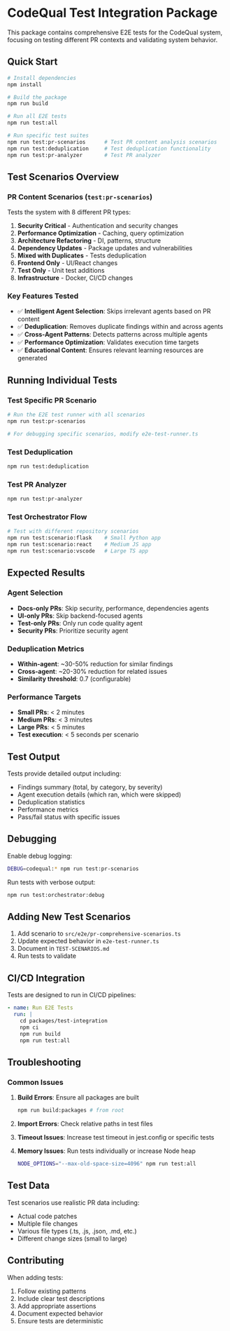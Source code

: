 # CodeQual Test Integration Package

This package contains comprehensive E2E tests for the CodeQual system, focusing on testing different PR contexts and validating system behavior.

## Quick Start

```bash
# Install dependencies
npm install

# Build the package
npm run build

# Run all E2E tests
npm run test:all

# Run specific test suites
npm run test:pr-scenarios      # Test PR content analysis scenarios
npm run test:deduplication     # Test deduplication functionality
npm run test:pr-analyzer       # Test PR analyzer
```

## Test Scenarios Overview

### PR Content Scenarios (`test:pr-scenarios`)

Tests the system with 8 different PR types:

1. **Security Critical** - Authentication and security changes
2. **Performance Optimization** - Caching, query optimization
3. **Architecture Refactoring** - DI, patterns, structure
4. **Dependency Updates** - Package updates and vulnerabilities
5. **Mixed with Duplicates** - Tests deduplication
6. **Frontend Only** - UI/React changes
7. **Test Only** - Unit test additions
8. **Infrastructure** - Docker, CI/CD changes

### Key Features Tested

- ✅ **Intelligent Agent Selection**: Skips irrelevant agents based on PR content
- ✅ **Deduplication**: Removes duplicate findings within and across agents
- ✅ **Cross-Agent Patterns**: Detects patterns across multiple agents
- ✅ **Performance Optimization**: Validates execution time targets
- ✅ **Educational Content**: Ensures relevant learning resources are generated

## Running Individual Tests

### Test Specific PR Scenario
```bash
# Run the E2E test runner with all scenarios
npm run test:pr-scenarios

# For debugging specific scenarios, modify e2e-test-runner.ts
```

### Test Deduplication
```bash
npm run test:deduplication
```

### Test PR Analyzer
```bash
npm run test:pr-analyzer
```

### Test Orchestrator Flow
```bash
# Test with different repository scenarios
npm run test:scenario:flask    # Small Python app
npm run test:scenario:react    # Medium JS app
npm run test:scenario:vscode   # Large TS app
```

## Expected Results

### Agent Selection
- **Docs-only PRs**: Skip security, performance, dependencies agents
- **UI-only PRs**: Skip backend-focused agents
- **Test-only PRs**: Only run code quality agent
- **Security PRs**: Prioritize security agent

### Deduplication Metrics
- **Within-agent**: ~30-50% reduction for similar findings
- **Cross-agent**: ~20-30% reduction for related issues
- **Similarity threshold**: 0.7 (configurable)

### Performance Targets
- **Small PRs**: < 2 minutes
- **Medium PRs**: < 3 minutes
- **Large PRs**: < 5 minutes
- **Test execution**: < 5 seconds per scenario

## Test Output

Tests provide detailed output including:
- Findings summary (total, by category, by severity)
- Agent execution details (which ran, which were skipped)
- Deduplication statistics
- Performance metrics
- Pass/fail status with specific issues

## Debugging

Enable debug logging:
```bash
DEBUG=codequal:* npm run test:pr-scenarios
```

Run tests with verbose output:
```bash
npm run test:orchestrator:debug
```

## Adding New Test Scenarios

1. Add scenario to `src/e2e/pr-comprehensive-scenarios.ts`
2. Update expected behavior in `e2e-test-runner.ts`
3. Document in `TEST-SCENARIOS.md`
4. Run tests to validate

## CI/CD Integration

Tests are designed to run in CI/CD pipelines:

```yaml
- name: Run E2E Tests
  run: |
    cd packages/test-integration
    npm ci
    npm run build
    npm run test:all
```

## Troubleshooting

### Common Issues

1. **Build Errors**: Ensure all packages are built
   ```bash
   npm run build:packages # from root
   ```

2. **Import Errors**: Check relative paths in test files

3. **Timeout Issues**: Increase test timeout in jest.config or specific tests

4. **Memory Issues**: Run tests individually or increase Node heap
   ```bash
   NODE_OPTIONS="--max-old-space-size=4096" npm run test:all
   ```

## Test Data

Test scenarios use realistic PR data including:
- Actual code patches
- Multiple file changes
- Various file types (.ts, .js, .json, .md, etc.)
- Different change sizes (small to large)

## Contributing

When adding tests:
1. Follow existing patterns
2. Include clear test descriptions
3. Add appropriate assertions
4. Document expected behavior
5. Ensure tests are deterministic